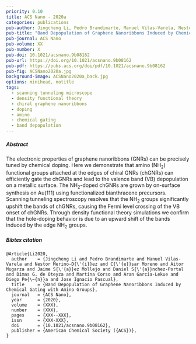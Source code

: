 ```yaml
---
priority: 0.10
title: ACS Nano - 2020a
categories: publications
pub-author: Jingcheng Li, Pedro Brandimarte, Manuel Vilas-Varela, Nestor Merino-Díez, César Moreno, Aitor Mugarza, Jaime Sáez Mollejo, Daniel Sánchez-Portal, Dimas G. de Oteyza, Martina Corso, Aran Garcia-Lekue, Diego Peña, and Jose Ignacio Pascual
pub-title: "Band Depopulation of Graphene Nanoribbons Induced by Chemical Gating with Amino Groups"
pub-journal: ACS Nano
pub-volume: XX
pub-number: X
pub-doi: 10.1021/acsnano.9b08162
pub-url: https://doi.org/10.1021/acsnano.9b08162
pub-pdf: https://pubs.acs.org/doi/pdf/10.1021/acsnano.9b08162
pub-fig: ACSNano2020a.jpg
background-image: ACSNano2020a_back.jpg
options: minihead, notitle
tags:
  - scanning tunneling microscope
  - density functional theory
  - chiral graphene nanoribbons
  - doping
  - amino
  - chemical gating
  - band depopulation
---
```


##### Abstract

The electronic properties of graphene nanoribbons (GNRs) can be precisely tuned by chemical doping.
Here we demonstrate that amino (NH<sub>2</sub>) functional groups attached at the edges of chiral GNRs (chGNRs) can efficiently gate the chGNRs and lead to the valence band (VB) depopulation on a metallic surface.
The NH<sub>2</sub>-doped chGNRs are grown by on-surface synthesis on Au(111) using functionalized bianthracene precursors.
Scanning tunneling spectroscopy resolves that the NH<sub>2</sub> groups significantly upshift the bands of chGNRs, causing the Fermi level crossing of the VB onset of chGNRs.
Through density functional theory simulations we confirm that the hole-doping behavior is due to an upward shift of the bands induced by the edge NH<sub>2</sub> groups.

##### Bibtex citation

```
@Article{Li2020,
  author    = {Jingcheng Li and Pedro Brandimarte and Manuel Vilas-Varela and Nestor Merino-D{\'{i}}ez and C{\'{e}}sar Moreno and Aitor Mugarza and Jaime S{\'{a}}ez Mollejo and Daniel S{\'{a}}nchez-Portal and Dimas G. de Oteyza and Martina Corso and Aran Garcia-Lekue and Diego Pe{\~{n}}a and Jose Ignacio Pascual},
  title     = {Band Depopulation of Graphene Nanoribbons Induced by Chemical Gating with Amino Groups},
  journal   = {ACS Nano},
  year      = {2020},
  volume    = {XXX},
  number    = {XXX},
  pages     = {XXX--XXX},
  issn      = {XXX-XXX},
  doi       = {10.1021/acsnano.9b08162},
  publisher = {American Chemical Society ({ACS})},
}
```
